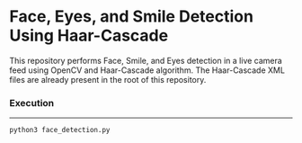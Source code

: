 # Face, Eyes, and Smile Detection Using Haar-Cascade

This repository performs Face, Smile, and Eyes detection in a live camera feed using OpenCV and Haar-Cascade algorithm. The Haar-Cascade XML files are already present in the root of this repository.

### Execution
***

```bash
python3 face_detection.py
```